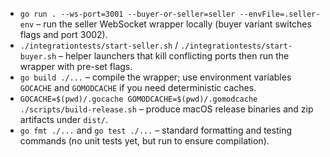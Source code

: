 - `go run . --ws-port=3001 --buyer-or-seller=seller --envFile=.seller-env` – run the seller WebSocket wrapper locally (buyer variant switches flags and port 3002).
- `./integrationtests/start-seller.sh` / `./integrationtests/start-buyer.sh` – helper launchers that kill conflicting ports then run the wrapper with pre-set flags.
- `go build ./...` – compile the wrapper; use environment variables `GOCACHE` and `GOMODCACHE` if you need deterministic caches.
- `GOCACHE=$(pwd)/.gocache GOMODCACHE=$(pwd)/.gomodcache ./scripts/build-release.sh` – produce macOS release binaries and zip artifacts under `dist/`.
- `go fmt ./...` and `go test ./...` – standard formatting and testing commands (no unit tests yet, but run to ensure compilation).